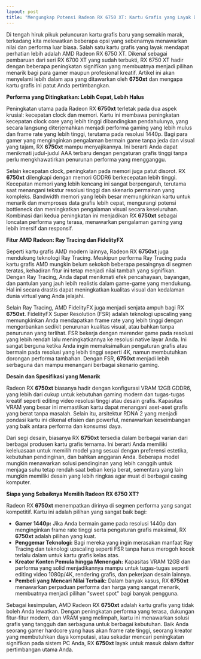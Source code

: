 ```yaml
---
layout: post
title: "Mengungkap Potensi Radeon RX 6750 XT: Kartu Grafis yang Layak Diperhitungkan"
---
```


Di tengah hiruk pikuk peluncuran kartu grafis baru yang semakin marak, terkadang kita melewatkan beberapa opsi yang sebenarnya menawarkan nilai dan performa luar biasa. Salah satu kartu grafis yang layak mendapat perhatian lebih adalah AMD Radeon RX 6750 XT. Dikenal sebagai pembaruan dari seri RX 6700 XT yang sudah terbukti, RX 6750 XT hadir dengan beberapa peningkatan signifikan yang membuatnya menjadi pilihan menarik bagi para gamer maupun profesional kreatif. Artikel ini akan menyelami lebih dalam apa yang ditawarkan oleh **6750xt** dan mengapa kartu grafis ini patut Anda pertimbangkan.

**Performa yang Ditingkatkan: Lebih Cepat, Lebih Halus**

Peningkatan utama pada Radeon RX **6750xt** terletak pada dua aspek krusial: kecepatan clock dan memori. Kartu ini membawa peningkatan kecepatan clock core yang lebih tinggi dibandingkan pendahulunya, yang secara langsung diterjemahkan menjadi performa gaming yang lebih mulus dan frame rate yang lebih tinggi, terutama pada resolusi 1440p. Bagi para gamer yang menginginkan pengalaman bermain game tanpa jeda dan visual yang tajam, RX **6750xt** mampu menyajikannya. Ini berarti Anda dapat menikmati judul-judul AAA terbaru dengan pengaturan grafis tinggi tanpa perlu mengkhawatirkan penurunan performa yang mengganggu.

Selain kecepatan clock, peningkatan pada memori juga patut disorot. RX **6750xt** dilengkapi dengan memori GDDR6 berkecepatan lebih tinggi. Kecepatan memori yang lebih kencang ini sangat berpengaruh, terutama saat menangani tekstur resolusi tinggi dan skenario permainan yang kompleks. Bandwidth memori yang lebih besar memungkinkan kartu untuk menarik dan memproses data grafis lebih cepat, mengurangi potensi bottleneck dan meningkatkan pengalaman visual secara keseluruhan. Kombinasi dari kedua peningkatan ini menjadikan RX **6750xt** sebagai loncatan performa yang terasa, menawarkan pengalaman gaming yang lebih imersif dan responsif.

**Fitur AMD Radeon: Ray Tracing dan FidelityFX**

Seperti kartu grafis AMD modern lainnya, Radeon RX **6750xt** juga mendukung teknologi Ray Tracing. Meskipun performa Ray Tracing pada kartu grafis AMD mungkin belum sekokoh beberapa pesaingnya di segmen teratas, kehadiran fitur ini tetap menjadi nilai tambah yang signifikan. Dengan Ray Tracing, Anda dapat menikmati efek pencahayaan, bayangan, dan pantulan yang jauh lebih realistis dalam game-game yang mendukung. Hal ini secara drastis dapat meningkatkan kualitas visual dan kedalaman dunia virtual yang Anda jelajahi.

Selain Ray Tracing, AMD FidelityFX juga menjadi senjata ampuh bagi RX **6750xt**. FidelityFX Super Resolution (FSR) adalah teknologi upscaling yang memungkinkan Anda mendapatkan frame rate yang lebih tinggi dengan mengorbankan sedikit penurunan kualitas visual, atau bahkan tanpa penurunan yang terlihat. FSR bekerja dengan merender game pada resolusi yang lebih rendah lalu meningkatkannya ke resolusi native layar Anda. Ini sangat berguna ketika Anda ingin memaksimalkan pengaturan grafis atau bermain pada resolusi yang lebih tinggi seperti 4K, namun membutuhkan dorongan performa tambahan. Dengan FSR, **6750xt** menjadi lebih serbaguna dan mampu menangani berbagai skenario gaming.

**Desain dan Spesifikasi yang Menarik**

Radeon RX **6750xt** biasanya hadir dengan konfigurasi VRAM 12GB GDDR6, yang lebih dari cukup untuk kebutuhan gaming modern dan tugas-tugas kreatif seperti editing video resolusi tinggi atau desain grafis. Kapasitas VRAM yang besar ini memastikan kartu dapat menangani aset-aset grafis yang berat tanpa masalah. Selain itu, arsitektur RDNA 2 yang menjadi pondasi kartu ini dikenal efisien dan powerful, menawarkan keseimbangan yang baik antara performa dan konsumsi daya.

Dari segi desain, biasanya RX **6750xt** tersedia dalam berbagai varian dari berbagai produsen kartu grafis ternama. Ini berarti Anda memiliki keleluasaan untuk memilih model yang sesuai dengan preferensi estetika, kebutuhan pendinginan, dan bahkan anggaran Anda. Beberapa model mungkin menawarkan solusi pendinginan yang lebih canggih untuk menjaga suhu tetap rendah saat beban kerja berat, sementara yang lain mungkin memiliki desain yang lebih ringkas agar muat di berbagai casing komputer.

**Siapa yang Sebaiknya Memilih Radeon RX 6750 XT?**

Radeon RX **6750xt** menempatkan dirinya di segmen performa yang sangat kompetitif. Kartu ini adalah pilihan yang sangat baik bagi:

*   **Gamer 1440p:** Jika Anda bermain game pada resolusi 1440p dan menginginkan frame rate tinggi serta pengaturan grafis maksimal, RX **6750xt** adalah pilihan yang kuat.
*   **Penggemar Teknologi:** Bagi mereka yang ingin merasakan manfaat Ray Tracing dan teknologi upscaling seperti FSR tanpa harus merogoh kocek terlalu dalam untuk kartu grafis kelas atas.
*   **Kreator Konten Pemula hingga Menengah:** Kapasitas VRAM 12GB dan performa yang solid menjadikannya mampu untuk tugas-tugas seperti editing video 1080p/4K, rendering grafis, dan pekerjaan desain lainnya.
*   **Pembeli yang Mencari Nilai Terbaik:** Dalam banyak kasus, RX **6750xt** menawarkan perpaduan performa dan harga yang sangat menarik, membuatnya menjadi pilihan "sweet spot" bagi banyak pengguna.

Sebagai kesimpulan, AMD Radeon RX **6750xt** adalah kartu grafis yang tidak boleh Anda lewatkan. Dengan peningkatan performa yang terasa, dukungan fitur-fitur modern, dan VRAM yang melimpah, kartu ini menawarkan solusi grafis yang tangguh dan serbaguna untuk berbagai kebutuhan. Baik Anda seorang gamer hardcore yang haus akan frame rate tinggi, seorang kreator yang membutuhkan daya komputasi, atau sekadar mencari peningkatan signifikan pada sistem PC Anda, RX **6750xt** layak untuk masuk dalam daftar pertimbangan utama Anda.
